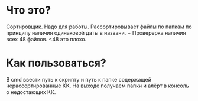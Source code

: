 # Что это?
Сортировщик. Надо для работы. Рассортировывает файлы по папкам по принципу наличия одинаковой даты в названи. + Проверерка наличия всех 48 файлов. <48 это плохо.
# Как пользоваться?
В cmd ввести путь к скрипту и путь к папке содержащей нерассортированные КК.
На выходе получаем папки и алёрт в консоль о недостающих КК.
